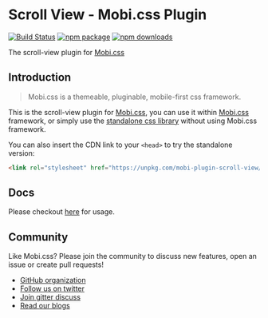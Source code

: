 # Scroll View - Mobi.css Plugin

[![Build Status](https://img.shields.io/travis/mobi-css/mobi-plugin-scroll-view.svg)](https://travis-ci.org/mobi-css/mobi-plugin-scroll-view) [![npm package](https://img.shields.io/npm/v/mobi-plugin-scroll-view.svg)](https://www.npmjs.org/package/mobi-plugin-scroll-view) [![npm downloads](http://img.shields.io/npm/dm/mobi-plugin-scroll-view.svg)](https://www.npmjs.org/package/mobi-plugin-scroll-view) 

The scroll-view plugin for [Mobi.css](http://getmobicss.com)

## Introduction

> Mobi.css is a themeable, pluginable, mobile-first css framework.

This is the scroll-view plugin for [Mobi.css](http://getmobicss.com), you can use it within [Mobi.css](http://getmobicss.com) framework, or simply use the [standalone css library](https://github.com/mobi-css/mobi-plugin-scroll-view/releases) without using Mobi.css framework.

You can also insert the CDN link to your `<head>` to try the standalone version:

```html
<link rel="stylesheet" href="https://unpkg.com/mobi-plugin-scroll-view/dist/mobi-plugin-scroll-view.min.css" />
```

## Docs

Please checkout [here](https://mobi-css.github.io/mobi-plugin-scroll-view/) for usage.

## Community

Like Mobi.css? Please join the community to discuss new features, open an issue or create pull requests!

- [GitHub organization](http://github.com/mobi-css)
- [Follow us on twitter](https://twitter.com/mobi_css)
- [Join gitter discuss](https://gitter.im/mobi-css)
- [Read our blogs](https://medium.com/@mobi_css)
